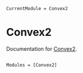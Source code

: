 ```@meta
CurrentModule = Convex2
```

# Convex2

Documentation for [Convex2](https://github.com/ericphanson/Convex2.jl).

```@index
```

```@autodocs
Modules = [Convex2]
```
